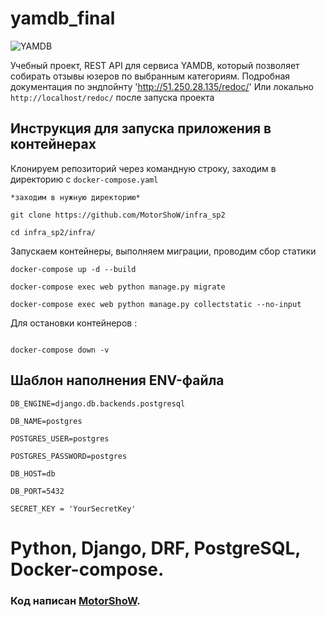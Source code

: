 # yamdb_final
![YAMDB](https://github.com/MotorShoW/yamdb_final/actions/workflows/yamdb_workflow.yml/badge.svg?event=push)

Учебный проект, REST API для сервиса YAMDB,
который позволяет собирать отзывы юзеров по выбранным категориям.
Подробная документация по эндпойнту 'http://51.250.28.135/redoc/'
Или локально `http://localhost/redoc/` после  запуска проекта


## Инструкция для запуска приложения в контейнерах
Клонируем репозиторий через командную строку, заходим в директорию с `docker-compose.yaml`
```
*заходим в нужную директорию*

git clone https://github.com/MotorShoW/infra_sp2

cd infra_sp2/infra/
```
Запускаем контейнеры, выполняем миграции, проводим сбор статики
```
docker-compose up -d --build

docker-compose exec web python manage.py migrate

docker-compose exec web python manage.py collectstatic --no-input

```
Для остановки контейнеров :
```

docker-compose down -v

```
## Шаблон наполнения ENV-файла
```
DB_ENGINE=django.db.backends.postgresql

DB_NAME=postgres

POSTGRES_USER=postgres

POSTGRES_PASSWORD=postgres

DB_HOST=db

DB_PORT=5432

SECRET_KEY = 'YourSecretKey'

```
# Python, Django, DRF, PostgreSQL, Docker-compose.

### Код написан [MotorShoW](https://github.com/MotorShoW).